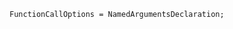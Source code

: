 <!-- This file is generated automatically by infrastructure scripts. Please don't edit by hand. -->

```{ .ebnf .slang-ebnf #FunctionCallOptions }
FunctionCallOptions = NamedArgumentsDeclaration;
```
